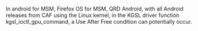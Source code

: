 In android for MSM, Firefox OS for MSM, QRD Android, with all Android releases from CAF using the Linux kernel, in the KGSL driver function kgsl_ioctl_gpu_command, a Use After Free condition can potentially occur.